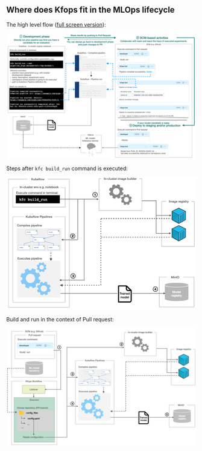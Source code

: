 ## Where does Kfops fit in the MLOps lifecycle

The high level flow ([full screen version](kfc-flow.png)):

![Kfops flow](kfc-flow.png)

Steps after `kfc build_run` command is executed:

![Kfc build run](kfc-build-run.png)

Build and run in the context of Pull request:

![PR build run](pr-build-run.png)
